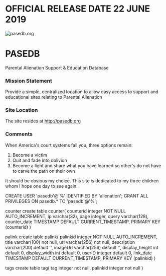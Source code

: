 
# OFFICIAL RELEASE DATE 22 JUNE 2019

![pasedb.org](https://i.imgur.com/UMLrUKs.png)

# PASEDB
Parental Alienation Support &amp; Education Database

### Mission Statement
Provide a simple, centralized location to allow easy access to support and educational sites relating to Parental Alienation

### Site Location
The site resides at http://pasedb.org


### Comments
When America's court systems fail you, three options remain:  
1) Become a victim  
2) Quit and fade into oblivion   
3) Become a light and share what you have learned so other's do not have to carve the path on their own  
  
It should be obvious my choice. This site is dedicated to my three children whom I hope one day to see again. 


CREATE USER 'pasedb'@'%' IDENTIFIED BY 'alienation';
GRANT ALL PRIVILEGES ON pasedb.* TO 'pasedb'@'%';


counter
create table counter(
counterid integer NOT NULL AUTO_INCREMENT,
ip varchar(32),
page integer,
query varchar(128),
counter_date TIMESTAMP DEFAULT CURRENT_TIMESTAMP,
PRIMARY KEY (counterid)
)


palink
create table palink(
palinkid integer NOT NULL AUTO_INCREMENT,
title varchar(100) not null,
url varchar(256) not null,
description varchar(200) default '',
imageUrl varchar(256) default '',
display_height	int default 0,
display_width int default 0,
userID integer default 0,
link_date TIMESTAMP DEFAULT CURRENT_TIMESTAMP,
PRIMARY KEY (palinkid)
)

tags
create table tag(
tag integer not null,
palinkid integer not null
)









